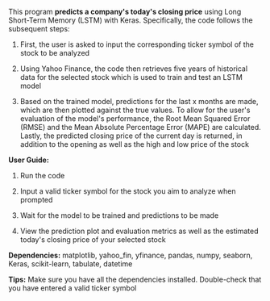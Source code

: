 This program **predicts a company's today's closing price** using Long Short-Term Memory (LSTM) with Keras. Specifically, the code follows the subsequent steps: 

1. First, the user is asked to input the corresponding ticker symbol of the stock to be analyzed 

2. Using Yahoo Finance, the code then retrieves five years of historical data for the selected stock which is used to train and test an LSTM model

3. Based on the trained model, predictions for the last x months are made, which are then plotted against the true values. To allow for the user's evaluation of the model's performance, the Root Mean Squared Error (RMSE) and the Mean Absolute Percentage Error (MAPE) are calculated. Lastly, the predicted closing price of the current day is returned, in addition to the opening as well as the high and low price of the stock

**User Guide:**

 1. Run the code
  
 2. Input a valid ticker symbol for the stock you aim to analyze when prompted
  
 3. Wait for the model to be trained and predictions to be made
  
 4. View the prediction plot and evaluation metrics as well as the estimated today's closing price of your selected stock 

**Dependencies:** matplotlib, yahoo_fin, yfinance, pandas, numpy, seaborn, Keras, scikit-learn, tabulate, datetime

**Tips:** Make sure you have all the dependencies installed. Double-check that you have entered a valid ticker symbol
